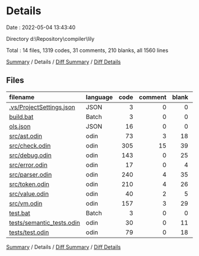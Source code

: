 # Details

Date : 2022-05-04 13:43:40

Directory d:\Repository\compiler\lily

Total : 14 files,  1319 codes, 31 comments, 210 blanks, all 1560 lines

[Summary](results.md) / Details / [Diff Summary](diff.md) / [Diff Details](diff-details.md)

## Files
| filename | language | code | comment | blank | total |
| :--- | :--- | ---: | ---: | ---: | ---: |
| [.vs/ProjectSettings.json](/.vs/ProjectSettings.json) | JSON | 3 | 0 | 0 | 3 |
| [build.bat](/build.bat) | Batch | 3 | 0 | 0 | 3 |
| [ols.json](/ols.json) | JSON | 16 | 0 | 0 | 16 |
| [src/ast.odin](/src/ast.odin) | odin | 73 | 3 | 18 | 94 |
| [src/check.odin](/src/check.odin) | odin | 305 | 15 | 39 | 359 |
| [src/debug.odin](/src/debug.odin) | odin | 143 | 0 | 25 | 168 |
| [src/error.odin](/src/error.odin) | odin | 17 | 0 | 4 | 21 |
| [src/parser.odin](/src/parser.odin) | odin | 240 | 4 | 35 | 279 |
| [src/token.odin](/src/token.odin) | odin | 210 | 4 | 26 | 240 |
| [src/value.odin](/src/value.odin) | odin | 40 | 2 | 5 | 47 |
| [src/vm.odin](/src/vm.odin) | odin | 157 | 3 | 29 | 189 |
| [test.bat](/test.bat) | Batch | 3 | 0 | 0 | 3 |
| [tests/semantic_tests.odin](/tests/semantic_tests.odin) | odin | 30 | 0 | 11 | 41 |
| [tests/test.odin](/tests/test.odin) | odin | 79 | 0 | 18 | 97 |

[Summary](results.md) / Details / [Diff Summary](diff.md) / [Diff Details](diff-details.md)